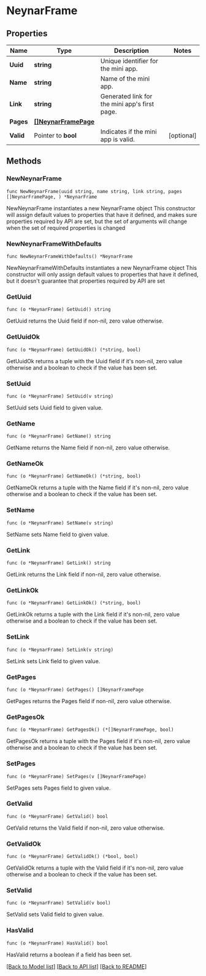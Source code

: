 # NeynarFrame

## Properties

Name | Type | Description | Notes
------------ | ------------- | ------------- | -------------
**Uuid** | **string** | Unique identifier for the mini app. | 
**Name** | **string** | Name of the mini app. | 
**Link** | **string** | Generated link for the mini app&#39;s first page. | 
**Pages** | [**[]NeynarFramePage**](NeynarFramePage.md) |  | 
**Valid** | Pointer to **bool** | Indicates if the mini app is valid. | [optional] 

## Methods

### NewNeynarFrame

`func NewNeynarFrame(uuid string, name string, link string, pages []NeynarFramePage, ) *NeynarFrame`

NewNeynarFrame instantiates a new NeynarFrame object
This constructor will assign default values to properties that have it defined,
and makes sure properties required by API are set, but the set of arguments
will change when the set of required properties is changed

### NewNeynarFrameWithDefaults

`func NewNeynarFrameWithDefaults() *NeynarFrame`

NewNeynarFrameWithDefaults instantiates a new NeynarFrame object
This constructor will only assign default values to properties that have it defined,
but it doesn't guarantee that properties required by API are set

### GetUuid

`func (o *NeynarFrame) GetUuid() string`

GetUuid returns the Uuid field if non-nil, zero value otherwise.

### GetUuidOk

`func (o *NeynarFrame) GetUuidOk() (*string, bool)`

GetUuidOk returns a tuple with the Uuid field if it's non-nil, zero value otherwise
and a boolean to check if the value has been set.

### SetUuid

`func (o *NeynarFrame) SetUuid(v string)`

SetUuid sets Uuid field to given value.


### GetName

`func (o *NeynarFrame) GetName() string`

GetName returns the Name field if non-nil, zero value otherwise.

### GetNameOk

`func (o *NeynarFrame) GetNameOk() (*string, bool)`

GetNameOk returns a tuple with the Name field if it's non-nil, zero value otherwise
and a boolean to check if the value has been set.

### SetName

`func (o *NeynarFrame) SetName(v string)`

SetName sets Name field to given value.


### GetLink

`func (o *NeynarFrame) GetLink() string`

GetLink returns the Link field if non-nil, zero value otherwise.

### GetLinkOk

`func (o *NeynarFrame) GetLinkOk() (*string, bool)`

GetLinkOk returns a tuple with the Link field if it's non-nil, zero value otherwise
and a boolean to check if the value has been set.

### SetLink

`func (o *NeynarFrame) SetLink(v string)`

SetLink sets Link field to given value.


### GetPages

`func (o *NeynarFrame) GetPages() []NeynarFramePage`

GetPages returns the Pages field if non-nil, zero value otherwise.

### GetPagesOk

`func (o *NeynarFrame) GetPagesOk() (*[]NeynarFramePage, bool)`

GetPagesOk returns a tuple with the Pages field if it's non-nil, zero value otherwise
and a boolean to check if the value has been set.

### SetPages

`func (o *NeynarFrame) SetPages(v []NeynarFramePage)`

SetPages sets Pages field to given value.


### GetValid

`func (o *NeynarFrame) GetValid() bool`

GetValid returns the Valid field if non-nil, zero value otherwise.

### GetValidOk

`func (o *NeynarFrame) GetValidOk() (*bool, bool)`

GetValidOk returns a tuple with the Valid field if it's non-nil, zero value otherwise
and a boolean to check if the value has been set.

### SetValid

`func (o *NeynarFrame) SetValid(v bool)`

SetValid sets Valid field to given value.

### HasValid

`func (o *NeynarFrame) HasValid() bool`

HasValid returns a boolean if a field has been set.


[[Back to Model list]](../README.md#documentation-for-models) [[Back to API list]](../README.md#documentation-for-api-endpoints) [[Back to README]](../README.md)


